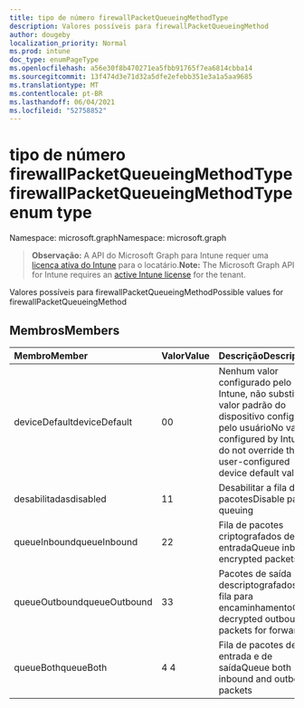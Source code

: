 ```yaml
---
title: tipo de número firewallPacketQueueingMethodType
description: Valores possíveis para firewallPacketQueueingMethod
author: dougeby
localization_priority: Normal
ms.prod: intune
doc_type: enumPageType
ms.openlocfilehash: a56e30f8b470271ea5fbb91765f7ea6814cbba14
ms.sourcegitcommit: 13f474d3e71d32a5dfe2efebb351e3a1a5aa9685
ms.translationtype: MT
ms.contentlocale: pt-BR
ms.lasthandoff: 06/04/2021
ms.locfileid: "52758852"
---
```

# <a name="firewallpacketqueueingmethodtype-enum-type"></a><span data-ttu-id="b1775-103">tipo de número firewallPacketQueueingMethodType</span><span class="sxs-lookup"><span data-stu-id="b1775-103">firewallPacketQueueingMethodType enum type</span></span>

<span data-ttu-id="b1775-104">Namespace: microsoft.graph</span><span class="sxs-lookup"><span data-stu-id="b1775-104">Namespace: microsoft.graph</span></span>

> <span data-ttu-id="b1775-105">**Observação:** A API do Microsoft Graph para Intune requer uma [licença ativa do Intune](https://go.microsoft.com/fwlink/?linkid=839381) para o locatário.</span><span class="sxs-lookup"><span data-stu-id="b1775-105">**Note:** The Microsoft Graph API for Intune requires an [active Intune license](https://go.microsoft.com/fwlink/?linkid=839381) for the tenant.</span></span>

<span data-ttu-id="b1775-106">Valores possíveis para firewallPacketQueueingMethod</span><span class="sxs-lookup"><span data-stu-id="b1775-106">Possible values for firewallPacketQueueingMethod</span></span>

## <a name="members"></a><span data-ttu-id="b1775-107">Membros</span><span class="sxs-lookup"><span data-stu-id="b1775-107">Members</span></span>
|<span data-ttu-id="b1775-108">Membro</span><span class="sxs-lookup"><span data-stu-id="b1775-108">Member</span></span>|<span data-ttu-id="b1775-109">Valor</span><span class="sxs-lookup"><span data-stu-id="b1775-109">Value</span></span>|<span data-ttu-id="b1775-110">Descrição</span><span class="sxs-lookup"><span data-stu-id="b1775-110">Description</span></span>|
|:---|:---|:---|
|<span data-ttu-id="b1775-111">deviceDefault</span><span class="sxs-lookup"><span data-stu-id="b1775-111">deviceDefault</span></span>|<span data-ttu-id="b1775-112">0</span><span class="sxs-lookup"><span data-stu-id="b1775-112">0</span></span>|<span data-ttu-id="b1775-113">Nenhum valor configurado pelo Intune, não substitua o valor padrão do dispositivo configurado pelo usuário</span><span class="sxs-lookup"><span data-stu-id="b1775-113">No value configured by Intune, do not override the user-configured device default value</span></span>|
|<span data-ttu-id="b1775-114">desabilitadas</span><span class="sxs-lookup"><span data-stu-id="b1775-114">disabled</span></span>|<span data-ttu-id="b1775-115">1</span><span class="sxs-lookup"><span data-stu-id="b1775-115">1</span></span>|<span data-ttu-id="b1775-116">Desabilitar a fila de pacotes</span><span class="sxs-lookup"><span data-stu-id="b1775-116">Disable packet queuing</span></span>|
|<span data-ttu-id="b1775-117">queueInbound</span><span class="sxs-lookup"><span data-stu-id="b1775-117">queueInbound</span></span>|<span data-ttu-id="b1775-118">2</span><span class="sxs-lookup"><span data-stu-id="b1775-118">2</span></span>|<span data-ttu-id="b1775-119">Fila de pacotes criptografados de entrada</span><span class="sxs-lookup"><span data-stu-id="b1775-119">Queue inbound encrypted packets</span></span>|
|<span data-ttu-id="b1775-120">queueOutbound</span><span class="sxs-lookup"><span data-stu-id="b1775-120">queueOutbound</span></span>|<span data-ttu-id="b1775-121">3</span><span class="sxs-lookup"><span data-stu-id="b1775-121">3</span></span>|<span data-ttu-id="b1775-122">Pacotes de saída descriptografados da fila para encaminhamento</span><span class="sxs-lookup"><span data-stu-id="b1775-122">Queue decrypted outbound packets for forwarding</span></span>|
|<span data-ttu-id="b1775-123">queueBoth</span><span class="sxs-lookup"><span data-stu-id="b1775-123">queueBoth</span></span>|<span data-ttu-id="b1775-124">4 </span><span class="sxs-lookup"><span data-stu-id="b1775-124">4</span></span>|<span data-ttu-id="b1775-125">Fila de pacotes de entrada e de saída</span><span class="sxs-lookup"><span data-stu-id="b1775-125">Queue both inbound and outbound packets</span></span>|




